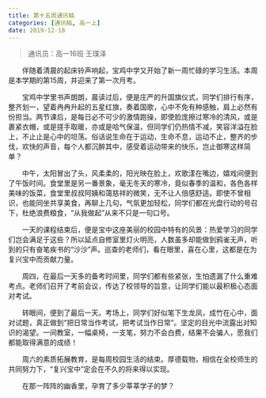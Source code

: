 ```yaml
---
title: 第十五周通讯稿
categories: [通讯稿, 高一上]
date: 2019-12-18
---
```


> 通讯员：高一16班 王璞泽

　　伴随着清晨的起床铃声响起，宝鸡中学又开始了新一周忙碌的学习生活。本周是本学期的第15周，并迎来了第一次月考。

　　宝鸡中学里书声朗朗，晨读过后，便是庄严的升国旗仪式，同学们排行有序，整齐划一，望着冉冉升起的五星红旗，奏着国歌，心中不免有种感触，肩上必然有份担当。两节课后，是每日必不可少的激情跑操，即使脸庞擦过寒冷的清风，或是裹紧衣帽，或是搓手取暖，亦或是哈气保温，但同学们仍热情不减，笑容洋溢在脸上，不止止是心中的坦荡。俗话说生命在于运动，生命不息，运动不止，整齐的步伐，欢快的声音，每个人都沉醉其中，感受着运动带来的快乐，岂止御寒这样简单？

　　中午，太阳冒出了头，风柔柔的，阳光映在脸上，欢歌漾在嘴边，嬉戏间便到了午饭时间。食堂里是另一番景象，毫无冬天的寒冷，竟似春季的温和，各色各样美味的饭菜，食堂里叔叔阿姨和蔼慈祥的微笑，无不让人倍感舒适。即使不曾相识，也能同坐共享美食，再聊上几句，气氛更加轻松，同学们都在光盘行动的号召下，杜绝浪费粮食，“从我做起”从来不只是一句口号。

　　一天的课程结束后，便是宝中这座美丽的校园中特有的风景：热爱学习的同学们岂会满足于这些？所以延点自修室里灯火明亮，人数虽多却能做到鸦雀无声，听到的只有奋笔疾书的“沙沙”声。巡查的老师们，看在眼里，喜在心里，这都是在为复兴宝中而贡献力量。

　　周四，在最后一天多的备考时间里，同学们都有些紧张，生怕遗漏了什么重难考点。老师们召开了考前会议，传达了校领导的旨意，让同学们能以最积极心态面对考试。

　　转眼间，便到了最后一天。考场上，同学们好似笔下生龙凤，成竹在心中，面对试题，真正做到“把日常当作考试，把考试当作日常”。坚定的目光中流露出对知识的渴望。一间教室，一幅桌椅，一支笔，努力不会白费，结果不会骗人，愿我们都能取得满意的成绩！

　　周六的素质拓展教育，是每周校园生活的结束。厚德载物，相信在全校师生的共同努力下，“复兴宝中”定会在不久的将来得以实现。

　　在那一阵阵的幽香里，孕育了多少莘莘学子的梦？
